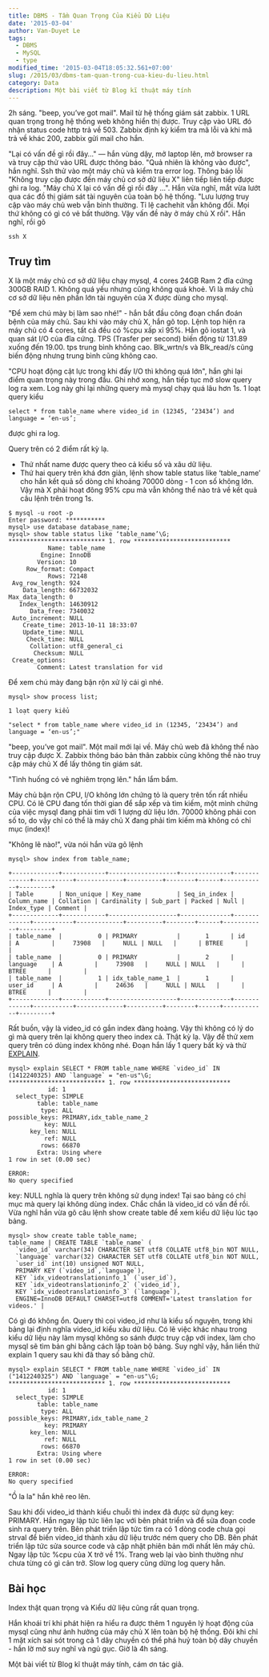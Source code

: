 ```yaml
---
title: DBMS - Tầm Quan Trọng Của Kiểu Dữ Liệu
date: '2015-03-04'
author: Van-Duyet Le
tags:
  - DBMS
  - MySQL
  - type
modified_time: '2015-03-04T18:05:32.561+07:00'
slug: /2015/03/dbms-tam-quan-trong-cua-kieu-du-lieu.html
category: Data
description: Một bài viết từ Blog kĩ thuật máy tính
---
```


2h sáng. "beep, you’ve got mail". Mail từ hệ thống giám sát zabbix.
1 URL quan trọng trong hệ thống web không hiển thị được. Truy cập vào URL đó nhận status code http trả về 503. Zabbix định kỳ kiểm tra mã lỗi và khi mã trả về khác 200, zabbix gửi mail cho hắn.

"Lại có vấn đề gì rồi đây…" — hắn vùng dậy, mở laptop lên, mở browser ra và truy cập thử vào URL được thông báo. "Quả nhiên là không vào được", hắn nghĩ. Ssh thử vào một máy chủ và kiểm tra error log. Thông báo lỗi "Không truy cập được đến máy chủ cơ sở dữ liệu X" liên tiếp liên tiếp được ghi ra log. "Máy chủ X lại có vấn đề gì rồi đây …".
Hắn vừa nghĩ, mắt vừa lướt qua các đồ thị giám sát tài nguyên của toàn bộ hệ thống. "Lưu lượng truy cập vào máy chủ web vẫn bình thường. Tỉ lệ cachehit vẫn không đổi. Mọi thứ không có gì có vẻ bất thường. Vậy vấn đề này ở máy chủ X rồi". Hắn nghĩ, rồi gõ

```
ssh X
```

## Truy tìm

X là một máy chủ cơ sở dữ liệu chạy mysql, 4 cores 24GB Ram 2 đĩa cứng 300GB RAID 1. Không quá yếu nhưng cũng không quá khoẻ. Vì là máy chủ cơ sở dữ liệu nên phần lớn tài nguyên của X được dùng cho mysql.

"Để xem chú mày bị làm sao nhé!" - hắn bắt đầu công đoạn chẩn đoán bệnh của máy chủ.
Sau khi vào máy chủ X, hắn gõ top. Lệnh top hiện ra máy chủ có 4 cores, tất cả đều có %cpu xấp xỉ 95%. Hắn gõ iostat 1, và quan sát I/O của đĩa cứng. TPS (Trasfer per second) biến động từ 131.89 xuống đến 19.00. tps trung bình không cao. Blk_wrtn/s và Blk_read/s cũng biến động nhưng trung bình cũng không cao.

"CPU hoạt động cật lực trong khi đấy I/O thì không quá lớn", hắn ghi lại điểm quan trọng này trong đầu. Ghi nhớ xong, hắn tiếp tục mở slow query log ra xem. Log này ghi lại những query mà mysql chạy quá lâu hơn 1s. 1 loạt query kiểu

```
select * from table_name where video_id in (12345, ‘23434’) and language = ‘en-us’;
```

được ghi ra log.

Query trên có 2 điểm rất kỳ lạ.

- Thứ nhất name được query theo cả kiểu số và xâu dữ liệu.
- Thứ hai query trên khá đơn giản, lệnh show table status like ‘table_name’ cho hắn kết quả số dòng chỉ khoảng 70000 dòng - 1 con số không lớn. Vậy mà X phải hoạt đông 95% cpu mà vẫn không thể nào trả về kết quả câu lệnh trên trong 1s.

```
$ mysql -u root -p
Enter password: ***********
mysql> use database database_name;
mysql> show table status like ‘table_name’\G;
*************************** 1. row ***************************
           Name: table_name
         Engine: InnoDB
        Version: 10
     Row_format: Compact
           Rows: 72148
 Avg_row_length: 924
    Data_length: 66732032
Max_data_length: 0
   Index_length: 14630912
      Data_free: 7340032
 Auto_increment: NULL
    Create_time: 2013-10-11 18:33:07
    Update_time: NULL
     Check_time: NULL
      Collation: utf8_general_ci
       Checksum: NULL
 Create_options:
        Comment: Latest translation for vid
```

Để xem chú mày đang bận rộn xử lý cái gì nhé.

```
mysql> show process list;

1 loạt query kiểu

"select * from table_name where video_id in (12345, ‘23434’) and language = ‘en-us’;"
```

"beep, you’ve got mail". Một mail mới lại về. Máy chủ web đã không thể nào truy cập được X. Zabbix thông báo bản thân zabbix cũng không thể nào truy cập máy chủ X để lấy thông tin giám sát.

"Tình huống có vẻ nghiêm trọng lên." hắn lẩm bẩm.

Máy chủ bận rộn CPU, I/O không lớn chứng tỏ là query trên tốn rất nhiều CPU. Có lẽ CPU đang tốn thời gian để sắp xếp và tìm kiếm, một mình chứng của việc mysql đang phải tìm với 1 lượng dữ liệu lớn. 70000 không phải con số to, do vậy chỉ có thể là máy chủ X đang phải tìm kiếm mà không có chỉ mục (index)!

"Không lẽ nào!", vừa nói hắn vừa gõ lệnh

```
mysql> show index from table_name;

+-------------+------------+-------------------+--------------+-------------+-----------+-------------+----------+--------+------+------------+---------+
| Table       | Non_unique | Key_name          | Seq_in_index | Column_name | Collation | Cardinality | Sub_part | Packed | Null | Index_type | Comment |
+-------------+------------+-------------------+--------------+-------------+-----------+-------------+----------+--------+------+------------+---------+
| table_name  |          0 | PRIMARY           |       1      | id          | A         |     73908   |     NULL | NULL   |      | BTREE      |         |
| table_name  |          0 | PRIMARY           |       2      | language    | A         |     73908   |     NULL | NULL   |      | BTREE      |         |
| table_name  |          1 | idx_table_name_1  |       1      | user_id     | A         |     24636   |     NULL | NULL   |      | BTREE      |         |
+-------------+------------+-------------------+--------------+-------------+-----------+-------------+----------+--------+------+------------+---------+
```

Rất buồn, vậy là video_id có gắn index đàng hoàng. Vậy thì không có lý do gì mà query trên lại không query theo index cả. Thật kỳ lạ. Vậy để thử xem query trên có dùng index không nhé. Đoạn hắn lấy 1 query bất kỳ và thử [EXPLAIN](http://dev.mysql.com/doc/refman/5.6/en/explain.html).

```
mysql> explain SELECT * FROM table_name WHERE `video_id` IN (1412240325) AND `language` = "en-us"\G;
*************************** 1. row ***************************
           id: 1
  select_type: SIMPLE
        table: table_name
         type: ALL
possible_keys: PRIMARY,idx_table_name_2
          key: NULL
      key_len: NULL
          ref: NULL
         rows: 66870
        Extra: Using where
1 row in set (0.00 sec)

ERROR:
No query specified
```

key: NULL nghĩa là query trên không sử dụng index! Tại sao bảng có chỉ mục mà query lại không dùng index. Chắc chắn là video_id có vấn đề rồi. Vừa nghĩ hắn vừa gõ câu lệnh show create table để xem kiểu dữ liệu lúc tạo bảng.

```
mysql> show create table table_name;
table_name | CREATE TABLE `table_name` (
  `video_id` varchar(34) CHARACTER SET utf8 COLLATE utf8_bin NOT NULL,
  `language` varchar(32) CHARACTER SET utf8 COLLATE utf8_bin NOT NULL,
  `user_id` int(10) unsigned NOT NULL,
  PRIMARY KEY (`video_id`,`language`),
  KEY `idx_videotranslationinfo_1` (`user_id`),
  KEY `idx_videotranslationinfo_2` (`video_id`),
  KEY `idx_videotranslationinfo_3` (`language`),
  ENGINE=InnoDB DEFAULT CHARSET=utf8 COMMENT='Latest translation for videos.' |
```

Có gì đó không ổn. Query thì coi video_id như là kiểu số nguyên, trong khi bảng lại định nghĩa video_id kiểu xâu dữ liệu. Có lẽ việc khác nhau trong kiểu dữ liệu này làm mysql không so sánh được truy cập với index, làm cho mysql sẽ tìm bản ghi bằng cách lặp toàn bộ bảng. Suy nghĩ vậy, hắn liền thử explain 1 query sau khi đã thay số bằng chữ.

```
mysql> explain SELECT * FROM table_name WHERE `video_id` IN ("1412240325") AND `language` = "en-us"\G;
*************************** 1. row ***************************
           id: 1
  select_type: SIMPLE
        table: table_name
         type: ALL
possible_keys: PRIMARY,idx_table_name_2
          key: PRIMARY
      key_len: NULL
          ref: NULL
         rows: 66870
        Extra: Using where
1 row in set (0.00 sec)

ERROR:
No query specified
```

"Ồ la la" hắn khẽ reo lên.

Sau khi đổi video_id thành kiểu chuỗi thì index đã được sử dụng key: PRIMARY. Hắn ngay lập tức liên lạc với bên phát triển và để sửa đoạn code sinh ra query trên. Bên phát triển lập tức tìm ra có 1 dòng code chưa gọi strval để biến video_id thành xâu dữ liệu trước ném query cho DB. Bên phát triển lập tức sửa source code và cập nhật phiên bản mới nhất lên máy chủ. Ngay lập tức %cpu của X trở về 1%. Trang web lại vào bình thường như chưa từng có gì cản trở. Slow log query cũng dừng log query hẳn.

## Bài học

Index thật quan trọng và Kiểu dữ liệu cũng rất quan trọng.

Hắn khoái trí khi phát hiện ra hiểu ra được thêm 1 nguyên lý hoạt động của mysql cũng như ảnh hưởng của máy chủ X lên toàn bộ hệ thống. Đôi khi chỉ 1 mặt xích sai sót trong cả 1 dây chuyền có thể phá huỷ toàn bộ dây chuyền - hắn lờ mờ suy nghĩ và ngủ gục. Giờ là 4h sáng.

Một bài viết từ Blog kĩ thuật máy tính, cám ơn tác giả.
